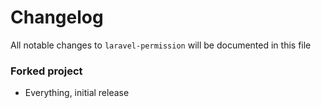 # Changelog

All notable changes to `laravel-permission` will be documented in this file



### Forked project
- Everything, initial release
